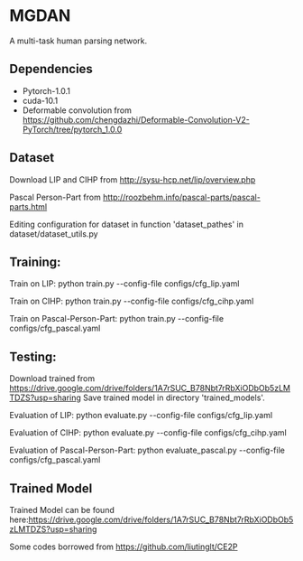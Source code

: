 # MGDAN

A multi-task human parsing network.

## Dependencies

* Pytorch-1.0.1
* cuda-10.1
* Deformable convolution from https://github.com/chengdazhi/Deformable-Convolution-V2-PyTorch/tree/pytorch_1.0.0

## Dataset

Download LIP and CIHP from http://sysu-hcp.net/lip/overview.php

Pascal Person-Part from http://roozbehm.info/pascal-parts/pascal-parts.html

Editing configuration for dataset in function 'dataset_pathes' in dataset/dataset_utils.py

## Training:
Train on LIP:
  python train.py --config-file configs/cfg_lip.yaml

Train on CIHP:
  python train.py --config-file configs/cfg_cihp.yaml

Train on Pascal-Person-Part:
  python train.py --config-file configs/cfg_pascal.yaml

## Testing:
Download trained from https://drive.google.com/drive/folders/1A7rSUC_B78Nbt7rRbXiODbOb5zLMTDZS?usp=sharing
Save trained model in directory 'trained_models'.

Evaluation of LIP:
  python evaluate.py --config-file configs/cfg_lip.yaml


Evaluation of CIHP:
  python evaluate.py --config-file configs/cfg_cihp.yaml


Evaluation of Pascal-Person-Part:
  python evaluate_pascal.py --config-file configs/cfg_pascal.yaml


## Trained Model

Trained Model can be found here:https://drive.google.com/drive/folders/1A7rSUC_B78Nbt7rRbXiODbOb5zLMTDZS?usp=sharing

Some codes borrowed from https://github.com/liutinglt/CE2P

